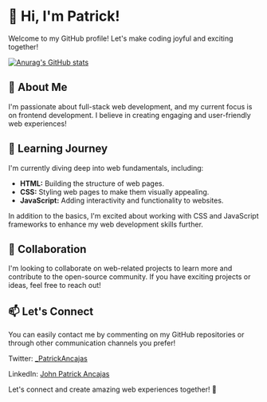 # 👋 Hi, I'm Patrick!

Welcome to my GitHub profile! Let's make coding joyful and exciting together!

[![Anurag's GitHub stats](https://github-readme-stats.vercel.app/api?username=JohnPatrickAncajas&show_icons=true&theme=holi&card_width=700)](https://github.com/anuraghazra/github-readme-stats)

## 👀 About Me

I'm passionate about full-stack web development, and my current focus is on frontend development. I believe in creating engaging and user-friendly web experiences!

## 🌱 Learning Journey

I'm currently diving deep into web fundamentals, including:

- **HTML:** Building the structure of web pages.
- **CSS:** Styling web pages to make them visually appealing.
- **JavaScript:** Adding interactivity and functionality to websites.

In addition to the basics, I'm excited about working with CSS and JavaScript frameworks to enhance my web development skills further.

## 💞️ Collaboration

I'm looking to collaborate on web-related projects to learn more and contribute to the open-source community. If you have exciting projects or ideas, feel free to reach out!

## 📫 Let's Connect

You can easily contact me by commenting on my GitHub repositories or through other communication channels you prefer!

Twitter: [_PatrickAncajas](https://twitter.com/_PatrickAncajas)

LinkedIn: [John Patrick Ancajas](https://www.linkedin.com/in/john-patrick-ancajas-2b808828a/)

Let's connect and create amazing web experiences together! 🚀
